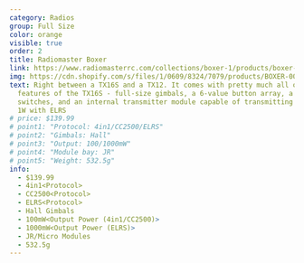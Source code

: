 ```yaml
---
category: Radios
group: Full Size
color: orange
visible: true
order: 2
title: Radiomaster Boxer
link: https://www.radiomasterrc.com/collections/boxer-1/products/boxer-radio-controller-m2
img: https://cdn.shopify.com/s/files/1/0609/8324/7079/products/BOXER-001_1800x1800.jpg?v=1669108916
text: Right between a TX16S and a TX12. It comes with pretty much all of the
  features of the TX16S - full-size gimbals, a 6-value button array, a lot of
  switches, and an internal transmitter module capable of transmitting at up to
  1W with ELRS
# price: $139.99
# point1: "Protocol: 4in1/CC2500/ELRS"
# point2: "Gimbals: Hall"
# point3: "Output: 100/1000mW"
# point4: "Module bay: JR"
# point5: "Weight: 532.5g"
info:
  - $139.99
  - 4in1<Protocol>
  - CC2500<Protocol>
  - ELRS<Protocol>
  - Hall Gimbals
  - 100mW<Output Power (4in1/CC2500)>
  - 1000mW<Output Power (ELRS)>
  - JR/Micro Modules
  - 532.5g
---
```

